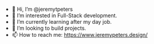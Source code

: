 - 👋 Hi, I’m @jeremytpeters
- 👀 I’m interested in Full-Stack development.
- 🌱 I’m currently learning after my day job.
- 💞️ I’m looking to build projects.
- 📫 How to reach me: 
https://www.jeremypeters.design/
<!---
jeremytpeters/jeremytpeters is a ✨ special ✨ repository because its `README.md` (this file) appears on your GitHub profile.
You can click the Preview link to take a look at your changes.
--->
